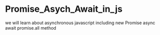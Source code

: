 # Promise_Asych_Await_in_js
we will learn about asynchronous javascript including new Promise async await promise.all method

